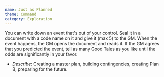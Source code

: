 ```yaml
---
name: Just as Planned
theme: Command
category: Exploration
---
```


You can write down an event that's out of your control. Seal it in a document with a code name on it and give it (max 5) to the GM. When the event happens, the GM opens the document and reads it. If the GM agrees that you predicted the event, tell as many Good Tales as you like until the odds are significantly in your favor. 

* *Describe*: Creating a master plan, building contingencies, creating Plan B, preparing for the future.